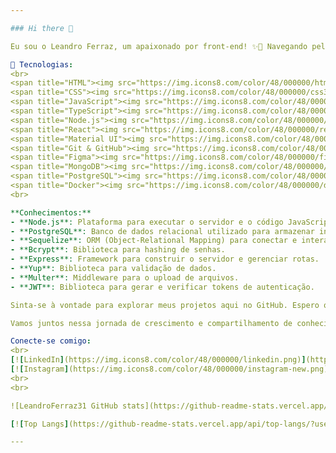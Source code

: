 ```yaml
---

### Hi there 👋

Eu sou o Leandro Ferraz, um apaixonado por front-end! ✨🚀 Navegando pelo mundo da tecnologia, adoro transformar ideias em interfaces bonitas e interativas. Trabalho incansavelmente para melhorar minhas habilidades e aprender novas técnicas.

🚀 Tecnologias:
<br>
<span title="HTML"><img src="https://img.icons8.com/color/48/000000/html-5.png" alt="HTML"></span> | 
<span title="CSS"><img src="https://img.icons8.com/color/48/000000/css3.png" alt="CSS"></span> | 
<span title="JavaScript"><img src="https://img.icons8.com/color/48/000000/javascript.png" alt="JavaScript"></span> | 
<span title="TypeScript"><img src="https://img.icons8.com/color/48/000000/typescript.png" alt="TypeScript"></span> | 
<span title="Node.js"><img src="https://img.icons8.com/color/48/000000/nodejs.png" alt="Node.js"></span> | 
<span title="React"><img src="https://img.icons8.com/color/48/000000/react-native.png" alt="React"></span> | 
<span title="Material UI"><img src="https://img.icons8.com/color/48/000000/material-ui.png" alt="Material UI"></span> | 
<span title="Git & GitHub"><img src="https://img.icons8.com/color/48/000000/git.png" alt="Git & GitHub"></span> | 
<span title="Figma"><img src="https://img.icons8.com/color/48/000000/figma.png" alt="Figma"></span> | 
<span title="MongoDB"><img src="https://img.icons8.com/color/48/000000/mongodb.png" alt="MongoDB"></span> | 
<span title="PostgreSQL"><img src="https://img.icons8.com/color/48/000000/postgreesql.png" alt="PostgreSQL"></span> | 
<span title="Docker"><img src="https://img.icons8.com/color/48/000000/docker.png" alt="Docker"></span>
<br>

**Conhecimentos:**
- **Node.js**: Plataforma para executar o servidor e o código JavaScript no backend.
- **PostgreSQL**: Banco de dados relacional utilizado para armazenar informações.
- **Sequelize**: ORM (Object-Relational Mapping) para conectar e interagir com o PostgreSQL.
- **Bcrypt**: Biblioteca para hashing de senhas.
- **Express**: Framework para construir o servidor e gerenciar rotas.
- **Yup**: Biblioteca para validação de dados.
- **Multer**: Middleware para o upload de arquivos.
- **JWT**: Biblioteca para gerar e verificar tokens de autenticação.

Sinta-se à vontade para explorar meus projetos aqui no GitHub. Espero que eles possam inspirar e ajudar de alguma forma. Adoro colaborar com outros desenvolvedores e estou sempre aberto a novas oportunidades de aprendizado.

Vamos juntos nessa jornada de crescimento e compartilhamento de conhecimentos. Obrigado por visitar meu perfil e não hesite em entrar em contato! 😊👋

Conecte-se comigo:
<br>
[![LinkedIn](https://img.icons8.com/color/48/000000/linkedin.png)](https://www.linkedin.com/in/leandro-fz)
[![Instagram](https://img.icons8.com/color/48/000000/instagram-new.png)](https://www.instagram.com/leandroferraz.of)
<br>
<br>

![LeandroFerraz31 GitHub stats](https://github-readme-stats.vercel.app/api?username=LeandroFerraz31&show_icons=true&theme=transparent)

[![Top Langs](https://github-readme-stats.vercel.app/api/top-langs/?username=LeandroFerraz31&showicons=true&theme=transparent)](https://github.com/anuraghazra/github-readme-stats)

---
```


